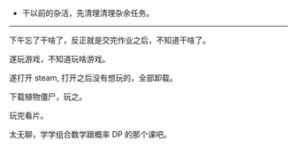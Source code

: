 - 干以前的杂活，先清理清理杂余任务。

---

下午忘了干啥了，反正就是交完作业之后，不知道干啥了。

遂玩游戏，不知道玩啥游戏。

遂打开 steam, 打开之后没有想玩的，全部卸载。

下载植物僵尸，玩之。

玩完看片。

太无聊，学学组合数学跟概率 DP 的那个课吧。
